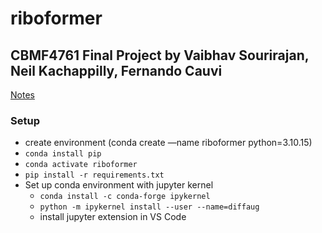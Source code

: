 # riboformer

## CBMF4761 Final Project by Vaibhav Sourirajan, Neil Kachappilly, Fernando Cauvi

[Notes](https://docs.google.com/document/d/1EFYa5CW8N_3Y37szdR6jABegmJxG6Zz35qneyN1aUqM/edit?usp=sharing)

### Setup
- create environment (conda create —name riboformer python=3.10.15)
- `conda install pip`
- `conda activate riboformer`
- `pip install -r requirements.txt`
- Set up conda environment with jupyter kernel
    - `conda install -c conda-forge ipykernel`
    - `python -m ipykernel install --user --name=diffaug`
    - install jupyter extension in VS Code